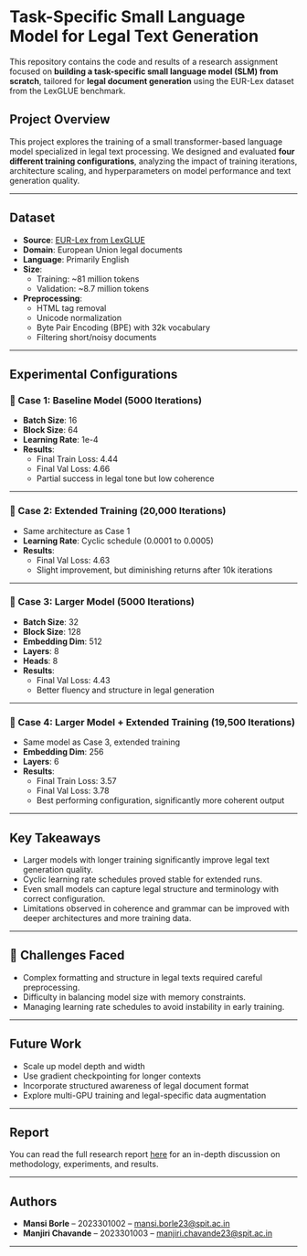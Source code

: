 # Task-Specific Small Language Model for Legal Text Generation

This repository contains the code and results of a research assignment focused on **building a task-specific small language model (SLM) from scratch**, tailored for **legal document generation** using the EUR-Lex dataset from the LexGLUE benchmark.

## Project Overview

This project explores the training of a small transformer-based language model specialized in legal text processing. We designed and evaluated **four different training configurations**, analyzing the impact of training iterations, architecture scaling, and hyperparameters on model performance and text generation quality.

---

##  Dataset

- **Source**: [EUR-Lex from LexGLUE](https://huggingface.co/datasets/coastalcph/lex_glue#eurlex)
- **Domain**: European Union legal documents
- **Language**: Primarily English
- **Size**:
  - Training: ~81 million tokens
  - Validation: ~8.7 million tokens
- **Preprocessing**: 
  - HTML tag removal
  - Unicode normalization
  - Byte Pair Encoding (BPE) with 32k vocabulary
  - Filtering short/noisy documents

---

## Experimental Configurations

### 🧪 Case 1: Baseline Model (5000 Iterations)
- **Batch Size**: 16  
- **Block Size**: 64  
- **Learning Rate**: 1e-4  
- **Results**: 
  - Final Train Loss: 4.44  
  - Final Val Loss: 4.66  
  - Partial success in legal tone but low coherence  

---

### 🧪 Case 2: Extended Training (20,000 Iterations)
- Same architecture as Case 1
- **Learning Rate**: Cyclic schedule (0.0001 to 0.0005)
- **Results**:
  - Final Val Loss: 4.63  
  - Slight improvement, but diminishing returns after 10k iterations  

---

### 🧪 Case 3: Larger Model (5000 Iterations)
- **Batch Size**: 32  
- **Block Size**: 128  
- **Embedding Dim**: 512  
- **Layers**: 8  
- **Heads**: 8  
- **Results**:
  - Final Val Loss: 4.43  
  - Better fluency and structure in legal generation  

---

### 🧪 Case 4: Larger Model + Extended Training (19,500 Iterations)
- Same model as Case 3, extended training
- **Embedding Dim**: 256  
- **Layers**: 6  
- **Results**:
  - Final Train Loss: 3.57  
  - Final Val Loss: 3.78  
  - Best performing configuration, significantly more coherent output  

---

## Key Takeaways

- Larger models with longer training significantly improve legal text generation quality.
- Cyclic learning rate schedules proved stable for extended runs.
- Even small models can capture legal structure and terminology with correct configuration.
- Limitations observed in coherence and grammar can be improved with deeper architectures and more training data.

---

## 🧠 Challenges Faced

- Complex formatting and structure in legal texts required careful preprocessing.
- Difficulty in balancing model size with memory constraints.
- Managing learning rate schedules to avoid instability in early training.

---

## Future Work

- Scale up model depth and width
- Use gradient checkpointing for longer contexts
- Incorporate structured awareness of legal document format
- Explore multi-GPU training and legal-specific data augmentation

---

## Report

You can read the full research report [here](./SLM_Report.pdf) for an in-depth discussion on methodology, experiments, and results.

---

## Authors

- **Mansi Borle** – 2023301002 – [mansi.borle23@spit.ac.in](mailto:mansi.borle23@spit.ac.in)  
- **Manjiri Chavande** – 2023301003 – [manjiri.chavande23@spit.ac.in](mailto:manjiri.chavande23@spit.ac.in)

---

